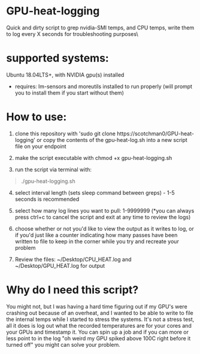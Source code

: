 # GPU-heat-logging
Quick and dirty script to grep nvidia-SMI temps, and CPU temps, write them to log every X seconds for troubleshooting purposes\

# supported systems: 
Ubuntu 18.04LTS+, with NVIDIA gpu(s) installed
- requires: lm-sensors and moreutils installed to run properly (will prompt you to install them if you start without them)

# How to use:
1. clone this repository with 'sudo git clone https://scotchman0/GPU-heat-logging' or copy the contents of the gpu-heat-log.sh into a new script file on your endpoint

2. make the script executable with chmod +x gpu-heat-logging.sh

3. run the script via terminal with: 
> ./gpu-heat-logging.sh

4. select interval length (sets sleep command between greps) - 1-5 seconds is recommended

5. select how many log lines you want to pull: 1-9999999 (*you can always press ctrl+c to cancel the script and exit at any time to review the logs)

6. choose whether or not you'd like to view the output as it writes to log, or if you'd just like a counter indicating how many passes have been written to file to keep in the corner while you try and recreate your problem

7. Review the files: ~/Desktop/CPU_HEAT.log and ~/Desktop/GPU_HEAT.log for output


# Why do I need this script?
You might not, but I was having a hard time figuring out if my GPU's were crashing out because of an overheat, and I wanted to be able to write to file the internal temps while I started to stress the systems. It's not a stress test, all it does is log out what the recorded temperatures are for your cores and your GPUs and timestamp it. You can spin up a job and if you can more or less point to in the log "oh weird my GPU spiked above 100C right before it turned off" you might can solve your problem. 
